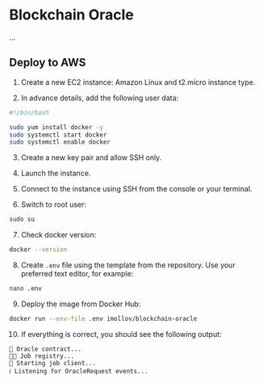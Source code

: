 # Blockchain Oracle

...

## Deploy to AWS

1. Create a new EC2 instance: Amazon Linux and t2.micro instance type.

2. In advance details, add the following user data:

```bash
#!/bin/bash

sudo yum install docker -y
sudo systemctl start docker
sudo systemctl enable docker
```

3. Create a new key pair and allow SSH only.

4. Launch the instance.

5. Connect to the instance using SSH from the console or your terminal.

6. Switch to root user:

```bash
sudo su
```

7. Check docker version:

```bash
docker --version
```

8. Create `.env` file using the template from the repository. Use your preferred text editor, for example:

```bash
nano .env
```

9. Deploy the image from Docker Hub:

```bash
docker run --env-file .env imollov/blockchain-oracle
```

10. If everything is correct, you should see the following output:

```
🔗 Oracle contract...
👷🏼 Job registry...
🚀 Starting job client...
ℹ️ Listening for OracleRequest events...
```
